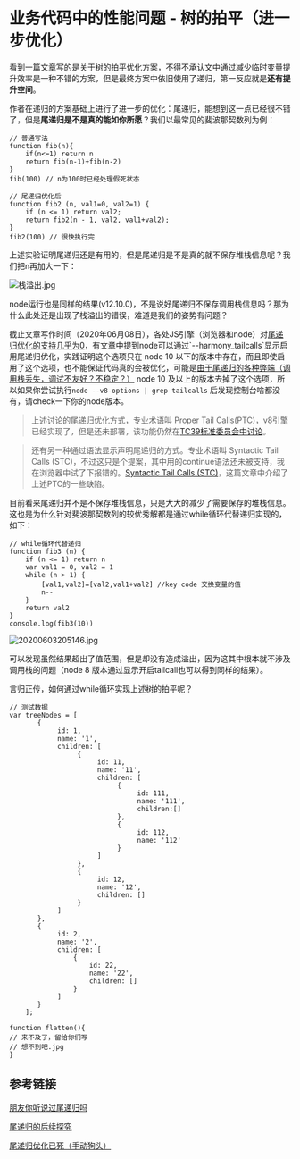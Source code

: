 # 业务代码中的性能问题 - 树的拍平（进一步优化）

看到一篇文章写的是关于[树的拍平优化方案](https://github.com/earlyBirdCamp/articles/issues/124)，不得不承认文中通过减少临时变量提升效率是一种不错的方案，但是最终方案中依旧使用了递归，第一反应就是**还有提升空间**。

作者在递归的方案基础上进行了进一步的优化：尾递归，能想到这一点已经很不错了，但是**尾递归是不是真的能如你所愿**？我们以最常见的斐波那契数列为例：


```
// 普通写法
function fib(n){
	if(n<=1) return n
	return fib(n-1)+fib(n-2)
}
fib(100) // n为100时已经处理假死状态
```
```
// 尾递归优化后
function fib2 (n, val1=0, val2=1) {
    if (n <= 1) return val2;
    return fib2(n - 1, val2, val1+val2);
}
fib2(100) // 很快执行完
```

上述实验证明尾递归还是有用的，但是尾递归是不是真的就不保存堆栈信息呢？我们把n再加大一下：

![栈溢出.jpg](https://i.loli.net/2020/06/03/cCkj4FBlZAR5LV2.jpg)

node运行也是同样的结果(v12.10.0)，不是说好尾递归不保存调用栈信息吗？那为什么此处还是出现了栈溢出的错误，难道是我们的姿势有问题？

截止文章写作时间（2020年06月08日），各处JS引擎（浏览器和node）对[尾递归优化的支持几乎为0](https://kangax.github.io/compat-table/es6/#test-proper_tail_calls_(tail_call_optimisation))，有文章中提到node可以通过`--harmony_tailcalls`显示启用尾递归优化，实践证明这个选项只在 node 10 以下的版本中存在，而且即使启用了这个选项，也不能保证代码真的会被优化，可能是[由于尾递归的各种弊端（调用栈丢失，调试不友好？不稳定？）](https://github.com/tc39/proposal-ptc-syntax/blob/master/README.md) node 10 及以上的版本去掉了这个选项，所以如果你尝试执行`node --v8-options | grep tailcalls` 后发现控制台啥都没有，请check一下你的node版本。

> 上述讨论的尾递归优化方式，专业术语叫 Proper Tail Calls(PTC)，v8引擎已经实现了，但是还未部署，该功能仍然在[TC39标准委员会中讨论](https://github.com/tc39/proposals/blob/master/inactive-proposals.md)。

> 还有另一种通过语法显示声明尾递归的方式。专业术语叫 Syntactic Tail Calls (STC)，不过这只是个提案，其中用的continue语法还未被支持，我在浏览器中试了下报错的。[Syntactic Tail Calls (STC)](https://github.com/tc39/proposal-ptc-syntax)，这篇文章中介绍了上述PTC的一些缺陷。

目前看来尾递归并不是不保存堆栈信息，只是大大的减少了需要保存的堆栈信息。这也是为什么针对斐波那契数列的较优秀解都是通过while循环代替递归实现的，如下：

```
// while循环代替递归
function fib3 (n) {
    if (n <= 1) return n
    var val1 = 0, val2 = 1
    while (n > 1) {
        [val1,val2]=[val2,val1+val2] //key code 交换变量的值
        n--
    }
    return val2
}
console.log(fib3(10))
```
![20200603205146.jpg](https://i.loli.net/2020/06/03/1VUbptZ5j34ofSm.jpg)

可以发现虽然结果超出了值范围，但是却没有造成溢出，因为这其中根本就不涉及调用栈的问题（node 8 版本通过显示开启tailcall也可以得到同样的结果）。

言归正传，如何通过while循环实现上述树的拍平呢？

```
// 测试数据
var treeNodes = [
       {
            id: 1,
            name: '1',
            children: [
                 {
                      id: 11,
                      name: '11',
                      children: [
                           {
                                id: 111,
                                name: '111',
                                children:[]
                           },
                           {
                                id: 112,
                                name: '112'
                           }
                      ]
                 },
                 {
                      id: 12,
                      name: '12',
                      children: []
                 }
            ]
       },
       {
            id: 2,
            name: '2',
            children: [
                {
                    id: 22,
                    name: '22',
                    children: []
                }
            ]
       }
    ];
    
function flatten(){
// 来不及了，留给你们写
// 想不到吧.jpg
}
```

## 参考链接

[朋友你听说过尾递归吗](https://imweb.io/topic/584d33049be501ba17b10aaf)

[尾递归的后续探究](https://imweb.io/topic/5a244260a192c3b460fce275)

[尾递归优化已死（手动狗头）](https://stackoverflow.com/questions/54719548/tail-call-optimization-implementation-in-javascript-engines)


